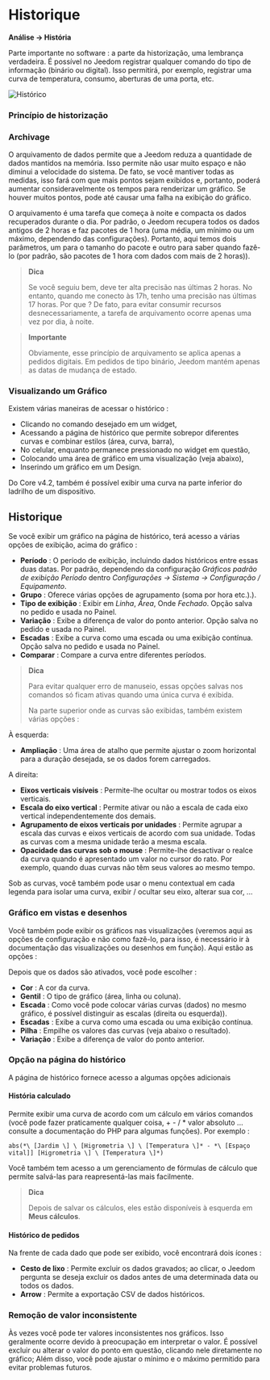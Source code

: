 # Historique

**Análise → História**

Parte importante no software : a parte da historização, uma lembrança verdadeira. É possível no Jeedom registrar qualquer comando do tipo de informação (binário ou digital). Isso permitirá, por exemplo, registrar uma curva de temperatura, consumo, aberturas de uma porta, etc.

![Histórico](./images/history.gif)

### Princípio de historização

### Archivage

O arquivamento de dados permite que a Jeedom reduza a quantidade de dados mantidos na memória. Isso permite não usar muito espaço e não diminui a velocidade do sistema. De fato, se você mantiver todas as medidas, isso fará com que mais pontos sejam exibidos e, portanto, poderá aumentar consideravelmente os tempos para renderizar um gráfico. Se houver muitos pontos, pode até causar uma falha na exibição do gráfico.

O arquivamento é uma tarefa que começa à noite e compacta os dados recuperados durante o dia. Por padrão, o Jeedom recupera todos os dados antigos de 2 horas e faz pacotes de 1 hora (uma média, um mínimo ou um máximo, dependendo das configurações). Portanto, aqui temos dois parâmetros, um para o tamanho do pacote e outro para saber quando fazê-lo (por padrão, são pacotes de 1 hora com dados com mais de 2 horas)).

> **Dica**
>
> Se você seguiu bem, deve ter alta precisão nas últimas 2 horas. No entanto, quando me conecto às 17h, tenho uma precisão nas últimas 17 horas. Por que ? De fato, para evitar consumir recursos desnecessariamente, a tarefa de arquivamento ocorre apenas uma vez por dia, à noite.

> **Importante**
>
> Obviamente, esse princípio de arquivamento se aplica apenas a pedidos digitais. Em pedidos de tipo binário, Jeedom mantém apenas as datas de mudança de estado.

### Visualizando um Gráfico

Existem várias maneiras de acessar o histórico :

- Clicando no comando desejado em um widget,
- Acessando a página de histórico que permite sobrepor diferentes curvas e combinar estilos (área, curva, barra),
- No celular, enquanto permanece pressionado no widget em questão,
- Colocando uma área de gráfico em uma visualização (veja abaixo),
- Inserindo um gráfico em um Design.

Do Core v4.2, também é possível exibir uma curva na parte inferior do ladrilho de um dispositivo.

## Historique

Se você exibir um gráfico na página de histórico, terá acesso a várias opções de exibição, acima do gráfico :

- **Período** : O período de exibição, incluindo dados históricos entre essas duas datas. Por padrão, dependendo da configuração _Gráficos padrão de exibição Período_ dentro _Configurações → Sistema → Configuração / Equipamento_.
- **Grupo** : Oferece várias opções de agrupamento (soma por hora etc.).).
- **Tipo de exibição** : Exibir em _Linha_, _Área_, Onde _Fechado_. Opção salva no pedido e usada no Painel.
- **Variação** : Exibe a diferença de valor do ponto anterior. Opção salva no pedido e usada no Painel.
- **Escadas** : Exibe a curva como uma escada ou uma exibição contínua. Opção salva no pedido e usada no Painel.
- **Comparar** : Compare a curva entre diferentes períodos.

> **Dica**
>
> Para evitar qualquer erro de manuseio, essas opções salvas nos comandos só ficam ativas quando uma única curva é exibida.
>
> Na parte superior onde as curvas são exibidas, também existem várias opções :

À esquerda:

- **Ampliação** : Uma área de atalho que permite ajustar o zoom horizontal para a duração desejada, se os dados forem carregados.

A direita:

- **Eixos verticais visíveis** : Permite-lhe ocultar ou mostrar todos os eixos verticais.
- **Escala do eixo vertical** : Permite ativar ou não a escala de cada eixo vertical independentemente dos demais.
- **Agrupamento de eixos verticais por unidades** : Permite agrupar a escala das curvas e eixos verticais de acordo com sua unidade. Todas as curvas com a mesma unidade terão a mesma escala.
- **Opacidade das curvas sob o mouse** : Permite-lhe desactivar o realce da curva quando é apresentado um valor no cursor do rato. Por exemplo, quando duas curvas não têm seus valores ao mesmo tempo.

Sob as curvas, você também pode usar o menu contextual em cada legenda para isolar uma curva, exibir / ocultar seu eixo, alterar sua cor, ...

### Gráfico em vistas e desenhos

Você também pode exibir os gráficos nas visualizações (veremos aqui as opções de configuração e não como fazê-lo, para isso, é necessário ir à documentação das visualizações ou desenhos em função). Aqui estão as opções :

Depois que os dados são ativados, você pode escolher :

- **Cor** : A cor da curva.
- **Gentil** : O tipo de gráfico (área, linha ou coluna).
- **Escada** : Como você pode colocar várias curvas (dados) no mesmo gráfico, é possível distinguir as escalas (direita ou esquerda)).
- **Escadas** : Exibe a curva como uma escada ou uma exibição contínua.
- **Pilha** : Empilhe os valores das curvas (veja abaixo o resultado).
- **Variação** : Exibe a diferença de valor do ponto anterior.

### Opção na página do histórico

A página de histórico fornece acesso a algumas opções adicionais

#### História calculado

Permite exibir uma curva de acordo com um cálculo em vários comandos (você pode fazer praticamente qualquer coisa, + - / \* valor absoluto ... consulte a documentação do PHP para algumas funções). Por exemplo :

`abs(*\ [Jardim \] \ [Higrometria \] \ [Temperatura \]* - *\ [Espaço vital]] [Higrometria \] \ [Temperatura \]*)`

Você também tem acesso a um gerenciamento de fórmulas de cálculo que permite salvá-las para reapresentá-las mais facilmente.

> **Dica**
>
> Depois de salvar os cálculos, eles estão disponíveis à esquerda em **Meus cálculos**.

#### Histórico de pedidos

Na frente de cada dado que pode ser exibido, você encontrará dois ícones :

- **Cesto de lixo** : Permite excluir os dados gravados; ao clicar, o Jeedom pergunta se deseja excluir os dados antes de uma determinada data ou todos os dados.
- **Arrow** : Permite a exportação CSV de dados históricos.

### Remoção de valor inconsistente

Às vezes você pode ter valores inconsistentes nos gráficos. Isso geralmente ocorre devido à preocupação em interpretar o valor. É possível excluir ou alterar o valor do ponto em questão, clicando nele diretamente no gráfico; Além disso, você pode ajustar o mínimo e o máximo permitido para evitar problemas futuros.
